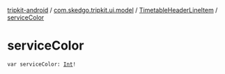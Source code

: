 [tripkit-android](../../index.md) / [com.skedgo.tripkit.ui.model](../index.md) / [TimetableHeaderLineItem](index.md) / [serviceColor](./service-color.md)

# serviceColor

`var serviceColor: `[`Int`](https://kotlinlang.org/api/latest/jvm/stdlib/kotlin/-int/index.html)`!`